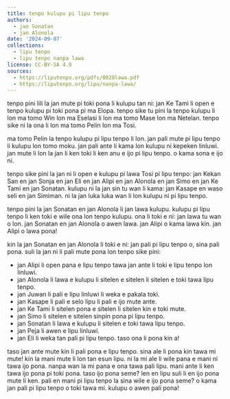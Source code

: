 ```yaml
---
title: tenpo kulupu pi lipu tenpo
authors:
  - jan Sonatan
  - jan Alonola
date: '2024-09-07'
collections:
  - lipu tenpo
  - lipu tenpo nanpa lawa
license: CC-BY-SA 4.0
sources:
  - https://liputenpo.org/pdfs/0028lawa.pdf
  - https://liputenpo.org/lipu/nanpa-lawa/
---
```


tenpo pini lili la jan mute pi toki pona li kulupu tan ni: jan Ke Tami li open e tenpo kulupu pi toki pona pi ma Elopa. tenpo sike tu pini la tenpo kulupu li lon ma tomo Win lon ma Eselasi li lon ma tomo Mase lon ma Netelan. tenpo sike ni la ona li lon ma tomo Pelin lon ma Tosi.

ma tomo Pelin la tenpo kulupu pi lipu tenpo li lon. jan pali mute pi lipu tenpo li kulupu lon tomo moku. jan pali ante li kama lon kulupu ni kepeken linluwi. jan mute li lon la jan li ken toki li ken anu e ijo pi lipu tenpo. o kama sona e ijo ni.

tenpo sike pini la jan ni li open e kulupu pi lawa Tosi pi lipu tenpo: jan Kekan San en jan Sonja en jan Eli en jan Alipi en jan Alonola en jan Simo en jan Ke Tami en jan Sonatan. kulupu ni la jan sin tu wan li kama: jan Kasape en waso seli en jan Simiman. ni la jan luka luka wan li lon kulupu ni pi lipu tenpo.

tenpo pini la jan Sonatan en jan Alonola li jan lawa kulupu. kulupu pi lipu tenpo li ken toki e wile ona lon tenpo kulupu. ona li toki e ni: jan lawa tu wan o lon. jan Sonatan en jan Alonola o awen lawa. jan Alipi o kama lawa kin. jan Alipi o lawa pona!

kin la jan Sonatan en jan Alonola li toki e ni: jan pali pi lipu tenpo o, sina pali pona. suli la jan ni li pali mute pona lon tenpo sike pini:

- jan Alipi li open pana e lipu tenpo tawa jan ante li toki e lipu tenpo lon linluwi.
- jan Alonola li lawa e kulupu li sitelen e sitelen li sitelen e toki tawa lipu tenpo.
- jan Juwan li pali e lipu linluwi li weka e pakala toki.
- jan Kasape li pali e selo lipu li pali e ijo mute ante.
- jan Ke Tami li sitelen pona e sitelen li sitelen kin e toki mute.
- jan Simo li sitelen e sitelen sinpin pona pi lipu tenpo.
- jan Sonatan li lawa e kulupu li sitelen e toki tawa lipu tenpo.
- jan Peja li awen e lipu linluwi.
- jan Eli li weka tan pali pi lipu tenpo. taso ona li pona kin a!

taso jan ante mute kin li pali pona e lipu tenpo. sina ale li pona kin tawa mi mute! kin la mani mute li lon tan esun lipu. ni la mi ale li wile pana e mani ni tawa ijo pona. nanpa wan la mi pana e ona tawa pali lipu. mani ante li ken tawa ijo pona pi toki pona. taso ijo pona seme? len en lipu suli li en ijo pona mute li ken. pali en mani pi lipu tenpo la sina wile e ijo pona seme? o kama jan pali pi lipu tenpo o toki tawa mi. kulupu o awen pali pona!